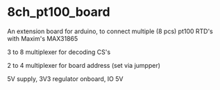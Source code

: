# 8ch_pt100_board
An extension board for arduino, to connect multiple (8 pcs) pt100 RTD's with Maxim's MAX31865

3 to 8 multiplexer for decoding CS's

2 to 4 multiplexer for board address (set via jumpper)

5V supply, 3V3 regulator onboard, IO 5V
